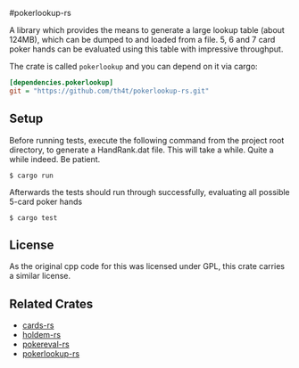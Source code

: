 #pokerlookup-rs

A library which provides the means to generate a large lookup table (about 124MB), which can be dumped to and loaded from a file. 5, 6 and 7 card poker hands
can be evaluated using this table with impressive throughput.

The crate is called `pokerlookup` and you can depend on it via cargo:

```ini
[dependencies.pokerlookup]
git = "https://github.com/th4t/pokerlookup-rs.git"
```

## Setup
Before running tests, execute the following command from the project root directory, to generate a HandRank.dat file.
This will take a while. Quite a while indeed. Be patient.

```
$ cargo run
```

Afterwards the tests should run through successfully, evaluating all possible 5-card poker hands
```
$ cargo test
```

## License
As the original cpp code for this was licensed under GPL, this crate carries a similar license.

## Related Crates
* [cards-rs](https://github.com/th4t/cards-rs)
* [holdem-rs](https://github.com/th4t/holdem-rs)
* [pokereval-rs](https://github.com/th4t/pokereval-rs)
* [pokerlookup-rs](https://github.com/th4t/pokerlookup-rs)
